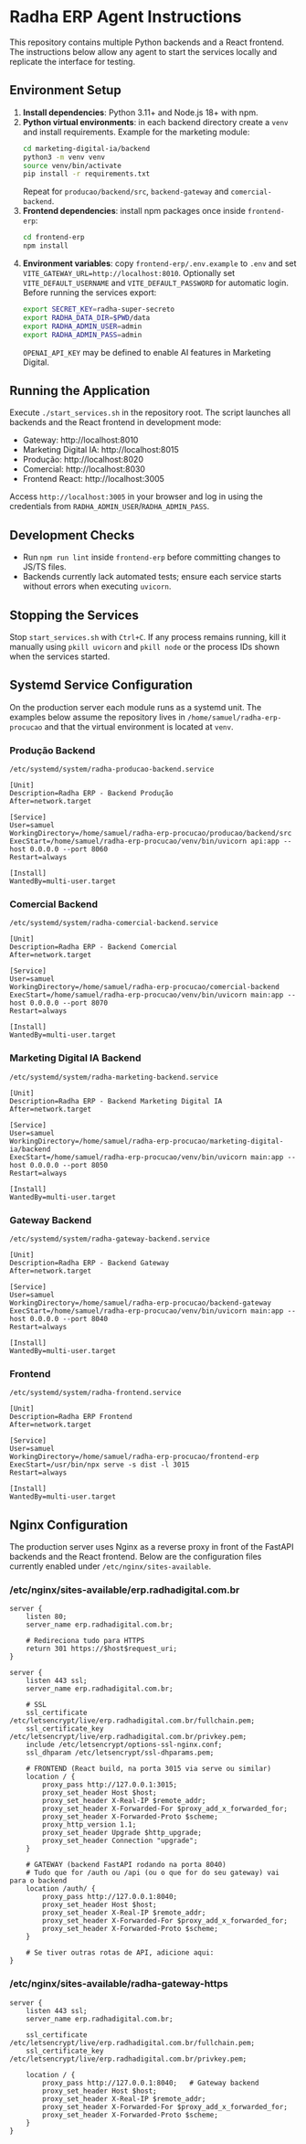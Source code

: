 # Radha ERP Agent Instructions

This repository contains multiple Python backends and a React frontend. The instructions below
allow any agent to start the services locally and replicate the interface for testing.

## Environment Setup
1. **Install dependencies**: Python 3.11+ and Node.js 18+ with npm.
2. **Python virtual environments**: in each backend directory create a `venv` and install requirements.
   Example for the marketing module:
   ```bash
   cd marketing-digital-ia/backend
   python3 -m venv venv
   source venv/bin/activate
   pip install -r requirements.txt
   ```
   Repeat for `producao/backend/src`, `backend-gateway` and `comercial-backend`.
3. **Frontend dependencies**: install npm packages once inside `frontend-erp`:
   ```bash
   cd frontend-erp
   npm install
   ```
4. **Environment variables**: copy `frontend-erp/.env.example` to `.env` and set
   `VITE_GATEWAY_URL=http://localhost:8010`. Optionally set `VITE_DEFAULT_USERNAME` and
   `VITE_DEFAULT_PASSWORD` for automatic login. Before running the services export:
   ```bash
   export SECRET_KEY=radha-super-secreto
   export RADHA_DATA_DIR=$PWD/data
   export RADHA_ADMIN_USER=admin
   export RADHA_ADMIN_PASS=admin
   ```
   `OPENAI_API_KEY` may be defined to enable AI features in Marketing Digital.

## Running the Application
Execute `./start_services.sh` in the repository root. The script launches all backends and the
React frontend in development mode:
- Gateway: http://localhost:8010
- Marketing Digital IA: http://localhost:8015
- Produção: http://localhost:8020
- Comercial: http://localhost:8030
- Frontend React: http://localhost:3005

Access `http://localhost:3005` in your browser and log in using the credentials from
`RADHA_ADMIN_USER`/`RADHA_ADMIN_PASS`.

## Development Checks
- Run `npm run lint` inside `frontend-erp` before committing changes to JS/TS files.
- Backends currently lack automated tests; ensure each service starts without errors when executing `uvicorn`.

## Stopping the Services
Stop `start_services.sh` with `Ctrl+C`. If any process remains running, kill it manually
using `pkill uvicorn` and `pkill node` or the process IDs shown when the services started.

## Systemd Service Configuration
On the production server each module runs as a systemd unit. The examples below assume the repository lives in `/home/samuel/radha-erp-procucao` and that the virtual environment is located at `venv`.

### Produção Backend
```
/etc/systemd/system/radha-producao-backend.service

[Unit]
Description=Radha ERP - Backend Produção
After=network.target

[Service]
User=samuel
WorkingDirectory=/home/samuel/radha-erp-procucao/producao/backend/src
ExecStart=/home/samuel/radha-erp-procucao/venv/bin/uvicorn api:app --host 0.0.0.0 --port 8060
Restart=always

[Install]
WantedBy=multi-user.target
```

### Comercial Backend
```
/etc/systemd/system/radha-comercial-backend.service

[Unit]
Description=Radha ERP - Backend Comercial
After=network.target

[Service]
User=samuel
WorkingDirectory=/home/samuel/radha-erp-procucao/comercial-backend
ExecStart=/home/samuel/radha-erp-procucao/venv/bin/uvicorn main:app --host 0.0.0.0 --port 8070
Restart=always

[Install]
WantedBy=multi-user.target
```

### Marketing Digital IA Backend
```
/etc/systemd/system/radha-marketing-backend.service

[Unit]
Description=Radha ERP - Backend Marketing Digital IA
After=network.target

[Service]
User=samuel
WorkingDirectory=/home/samuel/radha-erp-procucao/marketing-digital-ia/backend
ExecStart=/home/samuel/radha-erp-procucao/venv/bin/uvicorn main:app --host 0.0.0.0 --port 8050
Restart=always

[Install]
WantedBy=multi-user.target
```

### Gateway Backend
```
/etc/systemd/system/radha-gateway-backend.service

[Unit]
Description=Radha ERP - Backend Gateway
After=network.target

[Service]
User=samuel
WorkingDirectory=/home/samuel/radha-erp-procucao/backend-gateway
ExecStart=/home/samuel/radha-erp-procucao/venv/bin/uvicorn main:app --host 0.0.0.0 --port 8040
Restart=always

[Install]
WantedBy=multi-user.target
```

### Frontend
```
/etc/systemd/system/radha-frontend.service

[Unit]
Description=Radha ERP Frontend
After=network.target

[Service]
User=samuel
WorkingDirectory=/home/samuel/radha-erp-procucao/frontend-erp
ExecStart=/usr/bin/npx serve -s dist -l 3015
Restart=always

[Install]
WantedBy=multi-user.target
```

## Nginx Configuration
The production server uses Nginx as a reverse proxy in front of the
FastAPI backends and the React frontend. Below are the configuration
files currently enabled under `/etc/nginx/sites-available`.

### /etc/nginx/sites-available/erp.radhadigital.com.br
```
server {
    listen 80;
    server_name erp.radhadigital.com.br;

    # Redireciona tudo para HTTPS
    return 301 https://$host$request_uri;
}

server {
    listen 443 ssl;
    server_name erp.radhadigital.com.br;

    # SSL
    ssl_certificate /etc/letsencrypt/live/erp.radhadigital.com.br/fullchain.pem;
    ssl_certificate_key /etc/letsencrypt/live/erp.radhadigital.com.br/privkey.pem;
    include /etc/letsencrypt/options-ssl-nginx.conf;
    ssl_dhparam /etc/letsencrypt/ssl-dhparams.pem;

    # FRONTEND (React build, na porta 3015 via serve ou similar)
    location / {
        proxy_pass http://127.0.0.1:3015;
        proxy_set_header Host $host;
        proxy_set_header X-Real-IP $remote_addr;
        proxy_set_header X-Forwarded-For $proxy_add_x_forwarded_for;
        proxy_set_header X-Forwarded-Proto $scheme;
        proxy_http_version 1.1;
        proxy_set_header Upgrade $http_upgrade;
        proxy_set_header Connection "upgrade";
    }

    # GATEWAY (backend FastAPI rodando na porta 8040)
    # Tudo que for /auth ou /api (ou o que for do seu gateway) vai para o backend
    location /auth/ {
        proxy_pass http://127.0.0.1:8040;
        proxy_set_header Host $host;
        proxy_set_header X-Real-IP $remote_addr;
        proxy_set_header X-Forwarded-For $proxy_add_x_forwarded_for;
        proxy_set_header X-Forwarded-Proto $scheme;
    }

    # Se tiver outras rotas de API, adicione aqui:
}
```

### /etc/nginx/sites-available/radha-gateway-https
```
server {
    listen 443 ssl;
    server_name erp.radhadigital.com.br;

    ssl_certificate /etc/letsencrypt/live/erp.radhadigital.com.br/fullchain.pem;
    ssl_certificate_key /etc/letsencrypt/live/erp.radhadigital.com.br/privkey.pem;

    location / {
        proxy_pass http://127.0.0.1:8040;   # Gateway backend
        proxy_set_header Host $host;
        proxy_set_header X-Real-IP $remote_addr;
        proxy_set_header X-Forwarded-For $proxy_add_x_forwarded_for;
        proxy_set_header X-Forwarded-Proto $scheme;
    }
}
```
